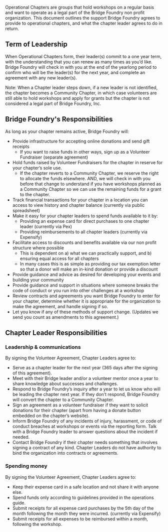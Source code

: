 Operational Chapters are groups that hold workshops on a regular basis and want to operate as a legal part of the Bridge Foundry non profit organization. This document outlines the support Bridge Foundry agrees to provide to operational chapters, and what the chapter leader agrees to do in return.

## Term of Leadership
When Operational Chapters form, their leader(s) commit to a one year term, with the understanding that you can renew as many times as you’d like. Bridge Foundry will check in with you at the end of the yearlong period to confirm who will be the leader(s) for the next year, and complete an agreement with any new leader(s). 

Note: When a Chapter leader steps down, if a new leader is not identified, the chapter becomes a Community Chapter, in which case volunteers are still able to hold workshops and apply for grants but the chapter is not considered a legal part of Bridge Foundry, Inc.

## Bridge Foundry's Responsibilities
As long as your chapter remains active, Bridge Foundry will:
* Provide infrastructure for accepting online donations and send gift receipts 
  * If you want to raise funds in other ways, sign up as a Volunteer Fundraiser (separate agreement)
* Hold funds raised by Volunteer Fundraisers for the chapter in reserve for your chapter’s sole use.
  * If the chapter reverts to a Community Chapter, we reserve the right to allocate the funds elsewhere. AND, we will check in with you before that change to understand if you have workshops planned as a Community Chapter so we can use the remaining funds for a grant to the chapter. 
* Track financial transactions for your chapter in a location you can access to view history and chapter balance (currently via public spreadsheet)
* Make it easy for your chapter leaders to spend funds available to it by:
  * Providing an expense card for direct purchases to one chapter leader (currently via Pex)
  * Providing reimbursements to all chapter leaders (currently via Expensify)
* Facilitate access to discounts and benefits available via our non profit structure where possible
  * This is dependent on a) what we can practically support, and b) ensuring equal access for all chapters
  * In many cases this is as simple as providing our tax exemption letter so that a donor will make an in-kind donation or provide a discount
* Provide guidance and advice as desired for developing your events and building your community
* Provide guidance and support in situations where someone breaks the code of conduct or you run into other challenges at a workshop
* Review contracts and agreements you want Bridge Foundry to enter for your chapter, determine whether it is appropriate for the organization to make the agreement, and handle signing if so.
* Let you know if any of these methods of support change. (Updates we send you count as amendments to this agreement.)

## Chapter Leader Responsibilities
### Leadership & communications
By signing the Volunteer Agreement, Chapter Leaders agree to:
* Serve as a chapter leader for the next year (365 days after the signing of this agreement).
* Meet with their Bridge leader and/or a volunteer mentor once a year to share knowledge about successes and challenges.
* Respond to Bridge Foundry’s inquiry after a year to let us know who will be leading the chapter next year. If they don’t respond, Bridge Foundry will convert the chapter to a Community Chapter.
* Sign an agreement as a volunteer fundraiser if they want to solicit donations for their chapter (apart from having a donate button embedded on the chapter’s website).
* Inform Bridge Foundry of any incidents of injury, harassment, or code of conduct breaches at workshops or events via the reporting form. Talk with a Bridge Foundry leader to answer questions about the incident if needed.
* Contact Bridge Foundry if their chapter needs something that involves signing a contract of any kind. Chapter Leaders do not have authority to bind the organization into contracts or agreements. 

### Spending money
By signing the Volunteer Agreement, Chapter Leaders agree to:
* Keep their expense card in a safe location and not share it with anyone else.
* Spend funds only according to guidelines provided in the operations guide. 
* Submit receipts for all expense card purchases by the 5th day of the month following the month they were incurred. (currently via Expensify)
* Submit receipts for all expenses to be reimbursed within a month, following the workshop.

